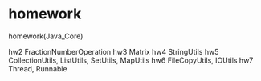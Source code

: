 # homework
homework(Java_Core)

hw2 FractionNumberOperation
hw3 Matrix
hw4 StringUtils
hw5 CollectionUtils, ListUtils, SetUtils, MapUtils
hw6 FileCopyUtils, IOUtils
hw7 Thread, Runnable

